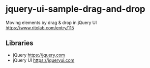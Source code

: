 # jquery-ui-sample-drag-and-drop
Moving elements by drag &amp; drop in jQuery UI   
https://www.ritolab.com/entry/115

## Libraries
- jQuery
https://jquery.com
- jQuery UI
https://jqueryui.com
